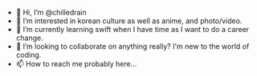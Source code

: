 - 👋 Hi, I’m @chilledrain
- 👀 I’m interested in korean culture as well as anime, and photo/video.
- 🌱 I’m currently learning swift when I have time as I want to do a career change.
- 💞️ I’m looking to collaborate on anything really? I'm new to the world of coding.
- 📫 How to reach me probably here...

<!---
chilledrain/chilledrain is a ✨ special ✨ repository because its `README.md` (this file) appears on your GitHub profile.
You can click the Preview link to take a look at your changes.
--->
